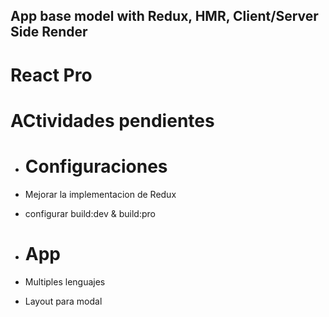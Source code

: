 ## App base model with Redux, HMR, Client/Server Side Render 

# React Pro


# ACtividades pendientes
  - # Configuraciones
  - Mejorar la implementacion de Redux
  - configurar build:dev   & build:pro

  - # App
  - Multiples lenguajes
  - Layout para modal
